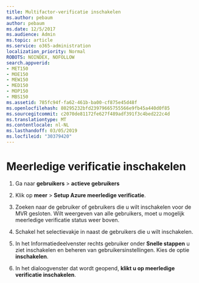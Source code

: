 ```yaml
---
title: Multifactor-verificatie inschakelen
ms.author: pebaum
author: pebaum
ms.date: 12/5/2017
ms.audience: Admin
ms.topic: article
ms.service: o365-administration
localization_priority: Normal
ROBOTS: NOINDEX, NOFOLLOW
search.appverid:
- MET150
- MOE150
- MEW150
- MED150
- MOP150
- MBS150
ms.assetid: 785fc94f-fa62-461b-ba00-cf875e45d48f
ms.openlocfilehash: 80295232bfd23979665755566e9fb45a440d0f85
ms.sourcegitcommit: c2070de81172fe627f489adf391f3c4bed222c4d
ms.translationtype: MT
ms.contentlocale: nl-NL
ms.lasthandoff: 03/05/2019
ms.locfileid: "30379420"
---
```

# <a name="enable-multi-factor-authentication"></a>Meerledige verificatie inschakelen

1. Ga naar **gebruikers** \> **actieve gebruikers**
    
2. Klik op **meer** \> **Setup Azure meerledige verificatie**. 
    
3. Zoeken naar de gebruiker of gebruikers die u wilt inschakelen voor de MVR gesloten. Wilt weergeven van alle gebruikers, moet u mogelijk meerledige verificatie status weer boven.
    
4. Schakel het selectievakje in naast de gebruikers die u wilt inschakelen.
    
5.  In het Informatiedeelvenster rechts gebruiker onder **Snelle stappen** u ziet inschakelen en beheren van gebruikersinstellingen. Kies de optie **inschakelen**. 
    
6. In het dialoogvenster dat wordt geopend, **klikt u op meerledige verificatie inschakelen**. 
    

